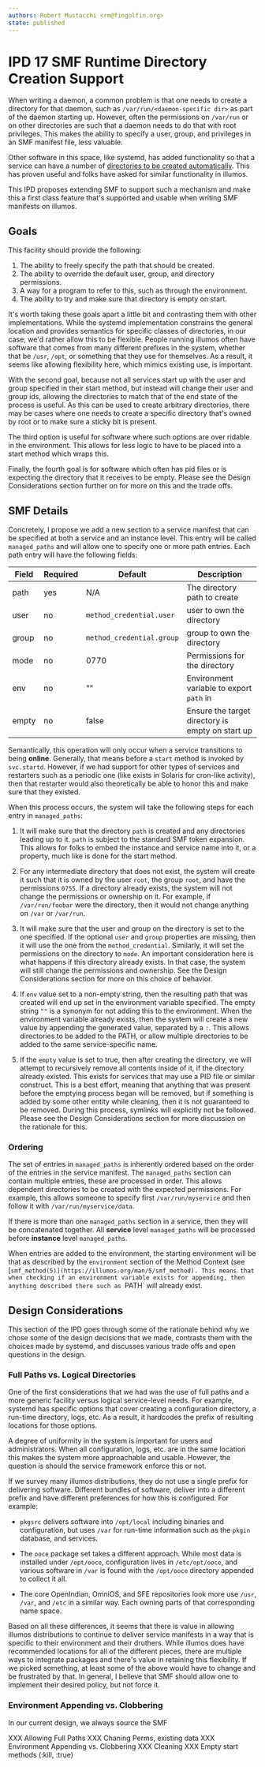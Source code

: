 ```yaml
---
authors: Robert Mustacchi <rm@fingolfin.org>
state: published
---
```


# IPD 17 SMF Runtime Directory Creation Support

When writing a daemon, a common problem is that one needs to create a
directory for that daemon, such as `/var/run/<daemon-specific dir>` as
part of the daemon starting up. However, often the permissions on
`/var/run` or on other directories are such that a daemon needs to do
that with root privileges. This makes the ability to specify a user,
group, and privileges in an SMF manifest file, less valuable.

Other software in this space, like systemd, has added functionality so
that a service can have a number of [directories to be created
automatically](https://www.freedesktop.org/software/systemd/man/systemd.exec.html#RuntimeDirectory=).
This has proven useful and folks have asked for similar functionality in
illumos.

This IPD proposes extending SMF to support such a mechanism and make
this a first class feature that's supported and usable when writing
SMF manifests on illumos.

## Goals

This facility should provide the following:

1. The ability to freely specify the path that should be created.
2. The ability to override the default user, group, and directory
permissions.
3. A way for a program to refer to this, such as through the
environment.
4. The ability to try and make sure that directory is empty on start.

It's worth taking these goals apart a little bit and contrasting them
with other implementations. While the systemd implementation constrains
the general location and provides semantics for specific classes of
directories, in our case, we'd rather allow this to be flexible. People
running illumos often have software that comes from many different
prefixes in the system, whether that be `/usr`, `/opt`, or something
that they use for themselves. As a result, it seems like allowing
flexibility here, which mimics existing use, is important.

With the second goal, because not all services start up with the user
and group specified in their start method, but instead will change their
user and group ids, allowing the directories to match that of the end
state of the process is useful. As this can be used to create arbitrary
directories, there may be cases where one needs to create a specific
directory that's owned by root or to make sure a sticky bit is present.

The third option is useful for software where such options are
over ridable in the environment. This allows for less logic to have to be
placed into a start method which wraps this.

Finally, the fourth goal is for software which often has pid files or is
expecting the directory that it receives to be empty. Please see the
Design Considerations section further on for more on this and the trade
offs.

## SMF Details

Concretely, I propose we add a new section to a service manifest that
can be specified at both a service and an instance level. This entry
will be called `managed_paths` and will allow one to specify one or more
path entries. Each path entry will have the following fields:

| Field | Required | Default | Description |
|-------|----------|---------|-------------|
| path | yes | N/A | The directory path to create |
| user | no | `method_credential.user` | user to own the directory |
| group | no | `method_credential.group` | group to own the directory |
| mode | no | 0770 | Permissions for the directory |
| env | no | "" | Environment variable to export `path` in |
| empty | no | false | Ensure the target directory is empty on start up |

Semantically, this operation will only occur when a service transitions
to being **online**. Generally, that means before a `start` method is
invoked by `svc.startd`. However, if we had support for other types of
services and restarters such as a periodic one (like exists in Solaris
for cron-like activity), then that restarter would also theoretically be
able to honor this and make sure that they existed.

When this process occurs, the system will take the following steps for
each entry in `managed_paths`:

1. It will make sure that the directory `path` is created and any
directories leading up to it. `path` is subject to the standard SMF
token expansion. This allows for folks to embed the instance and service
name into it, or a property, much like is done for the start method.

2. For any intermediate directory that does not exist, the system will
create it such that it is owned by the user `root`, the group `root`,
and have the permissions `0755`. If a directory already exists, the
system will not change the permissions or ownership on it. For example,
if `/var/run/foobar` were the directory, then it would not change
anything on `/var` or `/var/run`.

3. It will make sure that the user and group on the directory is set to
the one specified. If the optional `user` and `group` properties are
missing, then it will use the one from the `method_credential`.
Similarly, it will set the permissions on the directory to `mode`. An
important consideration here is what happens if this directory already
exists. In that case, the system will still change the permissions and
ownership.  See the Design Considerations section for more on this
choice of behavior.

4. If `env` value set to a non-empty string, then the resulting path
that was created will end up set in the environment variable specified.
The empty string `""` is a synonym for not adding this to the
environment. When the environment variable already exists, then the
system will create a new value by appending the generated value,
separated by a `:`. This allows directories to be added to the PATH, or
allow multiple directories to be added to the same service-specific
name.

5. If the `empty` value is set to true, then after creating the
directory, we will attempt to recursively remove all contents inside of
it, if the directory already existed. This exists for services that may
use a PID file or similar construct. This is a best effort, meaning that
anything that was present before the emptying process began will be
removed, but if something is added by some other entity while cleaning,
then it is not guaranteed to be removed. During this process, symlinks
will explicitly not be followed. Please see the Design Considerations
section for more discussion on the rationale for this.

### Ordering

The set of entries in `managed_paths` is inherently ordered based on the
order of the entries in the service manifest. The `managed_paths`
section can contain multiple entries, these are processed in order. This
allows dependent directories to be created with the expected
permissions. For example, this allows someone to specify first
`/var/run/myservice` and then follow it with `/var/run/myservice/data`.

If there is more than one `managed_paths` section in a service, then
they will be concatenated together. All **service** level
`managed_paths` will be processed before **instance** level
`managed_paths`.

When entries are added to the environment, the starting environment will
be that as described by the `environment` section of the Method Context
(see [`smf_method(5)](https://illumos.org/man/5/smf_method). This means
that when checking if an environment variable exists for appending, then
anything described there such as `PATH` will already exist.

## Design Considerations

This section of the IPD goes through some of the rationale behind why we
chose some of the design decisions that we made, contrasts them with the
choices made by systemd, and discusses various trade offs and open
questions in the design. 

### Full Paths vs. Logical Directories

One of the first considerations that we had was the use of full paths
and a more generic facility versus logical service-level needs. For
example, systemd has specific options that cover creating a
configuration directory, a run-time directory, logs, etc. As a result,
it hardcodes the prefix of resulting locations for those options.

A degree of uniformity in the system is important for users and
administrators. When all configuration, logs, etc. are in the same
location this makes the system more approachable and usable. However,
the question is should the service framework enforce this or not.

If we survey many illumos distributions, they do not use a single prefix
for delivering software. Different bundles of software, deliver into a
different prefix and have different preferences for how this is
configured. For example:

* `pkgsrc` delivers software into `/opt/local` including binaries and
configuration, but uses `/var` for run-time information such as the
`pkgin` database, and services.

* The `ooce` package set takes a different approach. While most data is
installed under `/opt/ooce`, configuration lives in `/etc/opt/ooce`, and
various software in `/var` is found with the `/opt/ooce` directory
appended to collect it all.

* The core OpenIndian, OmniOS, and SFE repositories look more
use `/usr`, `/var`, and `/etc` in a similar way. Each owning parts of
that corresponding name space.

Based on all these differences, it seems that there is value in allowing
illumos distributions to continue to deliver service manifests in a way
that is specific to their environment and their druthers. While illumos
does have recommended locations for all of the different pieces, there
are multiple ways to integrate packages and there's value in retaining
this flexibility. If we picked something, at least some of the above
would have to change and be frustrated by that. In general, I believe
that SMF should allow one to implement their desired policy, but not
force it.

### Environment Appending vs. Clobbering

In our current design, we always source the SMF 

XXX Allowing Full Paths
XXX Chaning Perms, existing data
XXX Environment Appending vs. Clobbering
XXX Cleaning
XXX Empty start methods (:kill, :true)
